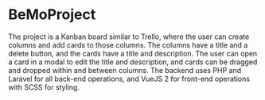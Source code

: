 # BeMoProject
The project is a Kanban board similar to Trello, where the user can create columns and add cards to those columns. The columns have a title and a delete button, and the cards have a title and description. The user can open a card in a modal to edit the title and description, and cards can be dragged and dropped within and between columns. The backend uses PHP and Laravel for all back-end operations, and VueJS 2 for front-end operations with SCSS for styling.
